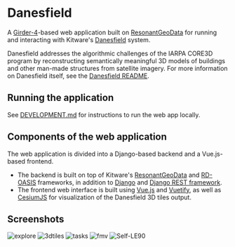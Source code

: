 # Danesfield

A [Girder-4](https://github.com/girder/cookiecutter-girder-4)-based web application built on [ResonantGeoData](https://github.com/ResonantGeoData/ResonantGeoData) for running and interacting with Kitware's [Danesfield](https://github.com/Kitware/Danesfield) system.

Danesfield addresses the algorithmic challenges of the IARPA CORE3D program by reconstructing semantically meaningful 3D models of buildings and other man-made structures from satellite imagery. For more information on Danesfield itself, see the [Danesfield README](https://github.com/Kitware/Danesfield/blob/master/README.rst).

## Running the application
See [DEVELOPMENT.md](https://github.com/girder/Danesfield/blob/main/DEVELOPMENT.md) for instructions to run the web app locally.

## Components of the web application
The web application is divided into a Django-based backend and a Vue.js-based frontend.

- The backend is built on top of Kitware's [ResonantGeoData](https://github.com/ResonantGeoData/ResonantGeoData) and [RD-OASIS](https://github.com/ResonantGeoData/RD-OASIS) frameworks, in addition to [Django](https://www.djangoproject.com/) and [Django REST framework](https://www.django-rest-framework.org/).
- The frontend web interface is built using [Vue.js](https://vuejs.org/) and [Vuetify](https://vuetifyjs.com/en/), as well as [CesiumJS](https://cesium.com/platform/cesiumjs/) for visualization of the Danesfield 3D tiles output.

## Screenshots
![explore](https://user-images.githubusercontent.com/37340715/204678326-b7ca4210-ed69-41cf-a2fa-d564f0a2a545.png)
![3dtiles](https://user-images.githubusercontent.com/37340715/204678340-c422da02-3c16-4b57-b895-ab57e1290bce.png)
![tasks](https://user-images.githubusercontent.com/37340715/204678377-71d18418-9656-4386-933f-d9bcec0964fa.png)
![fmv](https://user-images.githubusercontent.com/37340715/204678386-0dbb4b09-4765-4cc4-842d-e28218355f75.png)
![Self-LE90](https://user-images.githubusercontent.com/37340715/204678548-0b202252-d4d2-4443-b752-2edf62634a8b.png)
